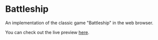 # Battleship
An implementation of the classic game "Battleship" in the web browser.

You can check out the live preview [here](https://alienworld1.github.io/battleship/).
